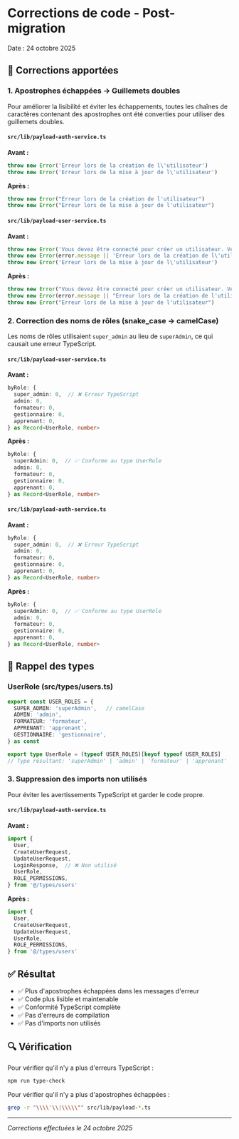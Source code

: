 # Corrections de code - Post-migration

Date : 24 octobre 2025

## 🔧 Corrections apportées

### 1. Apostrophes échappées → Guillemets doubles

Pour améliorer la lisibilité et éviter les échappements, toutes les chaînes de caractères contenant des apostrophes ont été converties pour utiliser des guillemets doubles.

#### `src/lib/payload-auth-service.ts`

**Avant :**
```typescript
throw new Error('Erreur lors de la création de l\'utilisateur')
throw new Error('Erreur lors de la mise à jour de l\'utilisateur')
```

**Après :**
```typescript
throw new Error("Erreur lors de la création de l'utilisateur")
throw new Error("Erreur lors de la mise à jour de l'utilisateur")
```

#### `src/lib/payload-user-service.ts`

**Avant :**
```typescript
throw new Error('Vous devez être connecté pour créer un utilisateur. Veuillez vous connecter à l\'admin.')
throw new Error(error.message || 'Erreur lors de la création de l\'utilisateur')
throw new Error('Erreur lors de la mise à jour de l\'utilisateur')
```

**Après :**
```typescript
throw new Error("Vous devez être connecté pour créer un utilisateur. Veuillez vous connecter à l'admin.")
throw new Error(error.message || "Erreur lors de la création de l'utilisateur")
throw new Error("Erreur lors de la mise à jour de l'utilisateur")
```

### 2. Correction des noms de rôles (snake_case → camelCase)

Les noms de rôles utilisaient `super_admin` au lieu de `superAdmin`, ce qui causait une erreur TypeScript.

#### `src/lib/payload-user-service.ts`

**Avant :**
```typescript
byRole: {
  super_admin: 0,  // ❌ Erreur TypeScript
  admin: 0,
  formateur: 0,
  gestionnaire: 0,
  apprenant: 0,
} as Record<UserRole, number>
```

**Après :**
```typescript
byRole: {
  superAdmin: 0,  // ✅ Conforme au type UserRole
  admin: 0,
  formateur: 0,
  gestionnaire: 0,
  apprenant: 0,
} as Record<UserRole, number>
```

#### `src/lib/payload-auth-service.ts`

**Avant :**
```typescript
byRole: {
  super_admin: 0,  // ❌ Erreur TypeScript
  admin: 0,
  formateur: 0,
  gestionnaire: 0,
  apprenant: 0,
} as Record<UserRole, number>
```

**Après :**
```typescript
byRole: {
  superAdmin: 0,  // ✅ Conforme au type UserRole
  admin: 0,
  formateur: 0,
  gestionnaire: 0,
  apprenant: 0,
} as Record<UserRole, number>
```

## 📝 Rappel des types

### UserRole (src/types/users.ts)
```typescript
export const USER_ROLES = {
  SUPER_ADMIN: 'superAdmin',   // camelCase
  ADMIN: 'admin',
  FORMATEUR: 'formateur',
  APPRENANT: 'apprenant',
  GESTIONNAIRE: 'gestionnaire',
} as const

export type UserRole = (typeof USER_ROLES)[keyof typeof USER_ROLES]
// Type résultant: 'superAdmin' | 'admin' | 'formateur' | 'apprenant' | 'gestionnaire'
```

### 3. Suppression des imports non utilisés

Pour éviter les avertissements TypeScript et garder le code propre.

#### `src/lib/payload-auth-service.ts`

**Avant :**
```typescript
import {
  User,
  CreateUserRequest,
  UpdateUserRequest,
  LoginResponse,  // ❌ Non utilisé
  UserRole,
  ROLE_PERMISSIONS,
} from '@/types/users'
```

**Après :**
```typescript
import {
  User,
  CreateUserRequest,
  UpdateUserRequest,
  UserRole,
  ROLE_PERMISSIONS,
} from '@/types/users'
```

## ✅ Résultat

- ✅ Plus d'apostrophes échappées dans les messages d'erreur
- ✅ Code plus lisible et maintenable
- ✅ Conformité TypeScript complète
- ✅ Pas d'erreurs de compilation
- ✅ Pas d'imports non utilisés

## 🔍 Vérification

Pour vérifier qu'il n'y a plus d'erreurs TypeScript :

```bash
npm run type-check
```

Pour vérifier qu'il n'y a plus d'apostrophes échappées :

```bash
grep -r "\\\\'\\|\\\\\"" src/lib/payload-*.ts
```

---

*Corrections effectuées le 24 octobre 2025*
